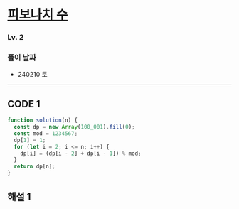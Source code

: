 # [피보나치 수](https://school.programmers.co.kr/learn/courses/30/lessons/12945)

### Lv. 2

### 풀이 날짜

- 240210 토

---

## CODE 1

```javascript
function solution(n) {
  const dp = new Array(100_001).fill(0);
  const mod = 1234567;
  dp[1] = 1;
  for (let i = 2; i <= n; i++) {
    dp[i] = (dp[i - 2] + dp[i - 1]) % mod;
  }
  return dp[n];
}
```

## 해설 1
